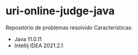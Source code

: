 # uri-online-judge-java
Repositório de problemas resolvido
Características:
- Java 11.0.11
- Intellij IDEA 2021.2.1

